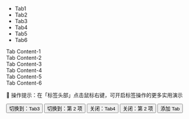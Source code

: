 <div class="layui-tabs layui-hide-v" id="demoTabs1" lay-options="{closable: true, headerMode:'scroll'}">
  <ul class="layui-tabs-header">
    <li lay-id="aaa" lay-closable="false">Tab1</li>
    <li lay-id="bbb">Tab2</li>
    <li lay-id="ccc">Tab3</li>
    <li lay-id="ddd">Tab4</li>
    <li lay-id="eee">Tab5</li>
    <li lay-id="fff">Tab6</li>
  </ul>
  <div class="layui-tabs-body">
    <div class="layui-tabs-item">Tab Content-1</div>
    <div class="layui-tabs-item">Tab Content-2</div>
    <div class="layui-tabs-item">Tab Content-3</div>
    <div class="layui-tabs-item">Tab Content-4</div>
    <div class="layui-tabs-item">Tab Content-5</div>
    <div class="layui-tabs-item">Tab Content-6</div>
  </div>
</div>

🔔 操作提示：在「标签头部」点击鼠标右键，可开启标签操作的更多实用演示

<div class="layui-btn-container">
  <button class="layui-btn" onclick="layui.tabs.change('demoTabs1', 'ccc')">切换到：Tab3</button>
  <button class="layui-btn" onclick="layui.tabs.change('demoTabs1', 1)">切换到：第 2 项</button>
  <button class="layui-btn" onclick="layui.tabs.close('demoTabs1', 'ddd')">关闭：Tab4</button>
  <button class="layui-btn" onclick="layui.tabs.close('demoTabs1', 1)">关闭：第 2 项</button>
  <button class="layui-btn" lay-on="add">添加 Tab</button>
</div>

<!-- import layui -->
<script>
layui.use(function() {
  var $ = layui.$;
  var tabs = layui.tabs;
  var util = layui.util;
  var dropdown = layui.dropdown;

  // 为标签头添加上下文菜单
  var dropdownInst = dropdown.render({
    elem: '#demoTabs1 .layui-tabs-header>li',
    trigger: 'contextmenu',
    data: [{
      title: '在右侧新增标签页',
      action: 'add',
      mode: 'after'
    }, {
      type: '-'
    }, {
      title: '关闭',
      action: 'close',
      mode: 'this',
    }, {
      title: '关闭其他标签页',
      action: 'close',
      mode: 'other'
    }, {
      title: '关闭右侧标签页',
      action: 'close',
      mode: 'right'
    }, {
      title: '关闭所有标签页',
      action: 'close',
      mode: 'all'
    }],
    click: function(data, othis, event) {
      var index = this.elem.index(); // 获取活动标签索引

      // 新增标签操作
      if (data.action === 'add') {
        // 在当前活动标签右侧新增标签页
        addTabs({
          mode: data.mode,
          index: index
        });
      } else if(data.action === 'close') { // 关闭标签操作
        if (data.mode === 'this') {
          tabs.close('demoTabs1', index); // 关闭当前标签
        } else {
          tabs.closeMult('demoTabs1', data.mode, index); // 批量关闭标签
        }
      }
    }
  });

  // 新增随机标签
  var addTabs = function(opts) {
    var n = Math.random()*1000 | 0; // 演示标记
    opts = $.extend({
      title: 'New Tab '+ n, // 此处加 n 仅为演示区分，实际应用不需要
      content: 'New Tab Content '+ n,
      id: 'new-'+ n,
      done: function(data) {
        console.log(data); // 查看返回的参数

        // 给新标签头添加上下文菜单
        dropdown.render($.extend({}, dropdownInst.config, {
          elem: data.headerItem // 新标签头元素 --- headerItem 为 2.11.2 新增
        }));
      }
    }, opts);
    // 添加标签到最后
    tabs.add('demoTabs1', opts);
  }


  // 自定义事件
  util.on({
    add: function(){
      addTabs();
    }
  });
});
</script>
